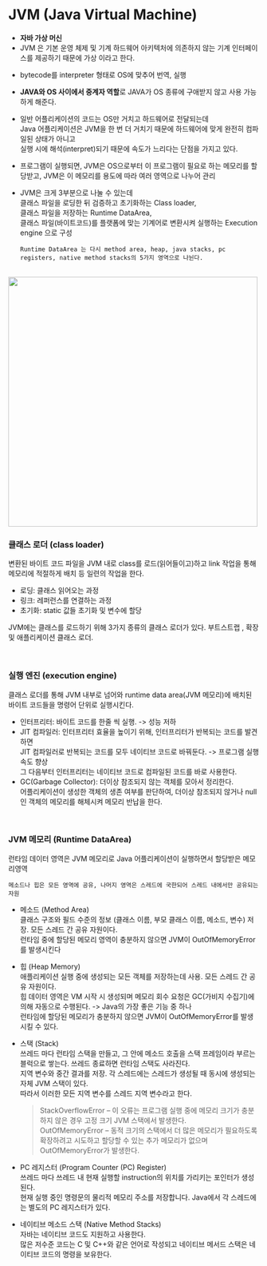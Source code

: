 # JVM (Java Virtual Machine)
- **자바 가상 머신**
- JVM 은 기본 운영 체제 및 기계 하드웨어 아키텍처에 의존하지 않는 기계 인터페이스를 제공하기 때문에 가상 이라고 한다.
+ bytecode를 interpreter 형태로 OS에 맞추어 번역, 실행
+ **JAVA와 OS 사이에서 중계자 역할**로
  JAVA가 OS 종류에 구애받지 않고 사용 가능하게 해준다.
+ 일반 어플리케이션의 코드는 OS만 거치고 하드웨어로 전달되는데   
  Java 어플리케이션은 JVM을 한 번 더 거치기 때문에 하드웨어에 맞게 완전히 컴파일된 상태가 아니고     
  실행 시에 해석(interpret)되기 때문에 속도가 느리다는 단점을 가지고 있다.
+ 프로그램이 실행되면, JVM은 OS으로부터 이 프로그램이 필요로 하는 메모리를 할당받고, JVM은 이 메모리를 용도에 따라 여러 영역으로 나누어 관리

+ JVM은 크게 3부분으로 나눌 수 있는데    
  클래스 파일을 로딩한 뒤 검증하고 초기화하는 Class loader,    
  클래스 파일을 저장하는 Runtime DataArea,   
  클래스 파일(바이트코드)를 플랫폼에 맞는 기계어로 변환시켜 실행하는 Execution engine 으로 구성
  ```
  Runtime DataArea 는 다시 method area, heap, java stacks, pc registers, native method stacks의 5가지 영역으로 나뉜다.
  ```

<br>

<img src="https://user-images.githubusercontent.com/73928346/124979372-edc37980-e06d-11eb-9f48-2985824e322c.png" width="500">

<br>

### 클래스 로더 (class loader)   
변환된 바이트 코드 파일을 JVM 내로 class를 로드(읽어들이고)하고 link 작업을 통해 메모리에 적절하게 배치 등 일련의 작업을 한다.   
+ 로딩: 클래스 읽어오는 과정   
+ 링크: 레퍼런스를 연결하는 과정   
+ 초기화: static 값들 초기화 및 변수에 할당   

JVM에는 클래스를 로드하기 위해 3가지 종류의 클래스 로더가 있다. 부트스트랩 , 확장 및 애플리케이션 클래스 로더.

<br>

### 실행 엔진 (execution engine)
클래스 로더를 통해 JVM 내부로 넘어와 runtime data area(JVM 메모리)에 배치된 바이트 코드들을 명령어 단위로 실행시킨다.
+ 인터프리터: 바이트 코드를 한줄 씩 실행. -> 성능 저하   
+ JIT 컴파일러: 인터프리터 효율을 높이기 위해, 인터프리터가 반복되는 코드를 발견하면   
                JIT 컴파일러로 반복되는 코드를 모두 네이티브 코드로 바꿔둔다. -> 프로그램 실행 속도 향상   
                그 다음부터 인터프리터는 네이티브 코드로 컴파일된 코드를 바로 사용한다.    
+ GC(Garbage Collector): 더이상 참조되지 않는 객체를 모아서 정리한다.   
    어플리케이션이 생성한 객체의 생존 여부를 판단하여, 더이상 참조되지 않거나 null인 객체의 메모리를 해체시켜 메모리 반납을 한다.

<br>

### JVM 메모리 (Runtime DataArea)
런타임 데이터 영역은 JVM 메모리로 Java 어플리케이션이 실행하면서 할당받은 메모리영역
```
메소드나 힙은 모든 영역에 공유, 나머지 영역은 스레드에 국한되어 스레드 내에서만 공유되는 자원
```
+ 메소드 (Method Area)   
  클래스 구조와 필드 수준의 정보 (클래스 이름, 부모 클래스 이름, 메소드, 변수) 저장. 모든 스레드 간 공유 자원이다.   
  런타임 중에 할당된 메모리 영역이 충분하지 않으면 JVM이 OutOfMemoryError를 발생시킨다   

+ 힙 (Heap Memory)    
  애플리케이션 실행 중에 생성되는 모든 객체를 저장하는데 사용. 모든 스레드 간 공유 자원이다.   
  힙 데이터 영역은 VM 시작 시 생성되며 메모리 회수 요청은 GC(가비지 수집기)에 의해 자동으로 수행된다. -> Java의 가장 좋은 기능 중 하나    
  런타임에 할당된 메모리가 충분하지 않으면 JVM이 OutOfMemoryError를 발생시킬 수 있다.   

+ 스택 (Stack)   
  쓰레드 마다 런타임 스택을 만들고, 그 안에 메소드 호출을 스택 프레임이라 부르는 블럭으로 쌓는다. 
  쓰레드 종료하면 런타임 스택도 사라진다.   
  지역 변수와 중간 결과를 저장. 각 스레드에는 스레드가 생성될 때 동시에 생성되는 자체 JVM 스택이 있다.   
  따라서 이러한 모든 지역 변수를 스레드 지역 변수라고 한다.   

  > StackOverflowError – 이 오류는 프로그램 실행 중에 메모리 크기가 충분하지 않은 경우 고정 크기 JVM 스택에서 발생한다.   
  > OutOfMemoryError – 동적 크기의 스택에서 더 많은 메모리가 필요하도록 확장하려고 시도하고 할당할 수 있는 추가 메모리가 없으며 OutOfMemoryError가 발생한다.


+ PC 레지스터 (Program Counter (PC) Register)   
  쓰레드 마다 쓰레드 내 현재 실행할 instruction의 위치를 가리키는 포인터가 생성된다.   
  현재 실행 중인 명령문의 물리적 메모리 주소를 저장합니다. Java에서 각 스레드에는 별도의 PC 레지스터가 있다.   
  
+ 네이티브 메소드 스택 (Native Method Stacks)   
  자바는 네이티브 코드도 지원하고 사용한다.   
  많은 저수준 코드는 C 및 C++와 같은 언어로 작성되고 네이티브 메서드 스택은 네이티브 코드의 명령을 보유한다.
